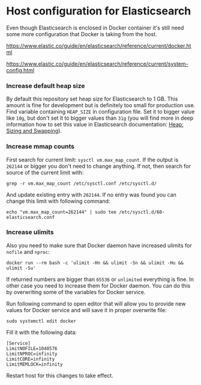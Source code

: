 # Host configuration for Elasticsearch

Even though Elasticsearch is enclosed in Docker container it's still need some
more configuration that Docker is taking from the host.

https://www.elastic.co/guide/en/elasticsearch/reference/current/docker.html

https://www.elastic.co/guide/en/elasticsearch/reference/current/system-config.html

### Increase default heap size

By default this repository set heap size for Elasticsearch to 1 GB. This amount
is fine for development but is definitely too small for production use.
Find variable containing `HEAP_SIZE` in configuration file.
Set it to bigger value like `10g`, but don't set it to bigger values than
`31g` (you will find more in deep information how to set this value in
Elasticsearch documentation: [Heap: Sizing and Swapping][heap-size]).

### Increase mmap counts

First search for current limit: `sysctl vm.max_map_count`. If the output
is `262144` or bigger you don't need to change anything. If not, then search
for source of the current limit with:

```
grep -r vm.max_map_count /etc/sysctl.conf /etc/sysctl.d/
```

And update existing entry with `262144`. If no entry was found you can change
this limit with following command:

```
echo "vm.max_map_count=262144" | sudo tee /etc/sysctl.d/60-elasticsearch.conf
```

### Increase ulimits

Also you need to make sure that Docker daemon have increased ulimits
for `nofile` and `nproc`:

```
docker run --rm bash -c 'ulimit -Hn && ulimit -Sn && ulimit -Hu && ulimit -Su'
```

If returned numbers are bigger than `65536` or `unlimited` everything is fine.
In other case you need to increase them for Docker daemon. You can do this
by overwriting some of the variables for Docker service.

Run following command to open editor that will allow you to provide new values
for Docker service and will save it in proper overwrite file:
```
sudo systemctl edit docker
```
Fill it with the following data:
```
[Service]
LimitNOFILE=1048576
LimitNPROC=infinity
LimitCORE=infinity
LimitMEMLOCK=infinity
```

Restart host for this changes to take effect.


[heap-size]: https://www.elastic.co/guide/en/elasticsearch/guide/current/heap-sizing.html
